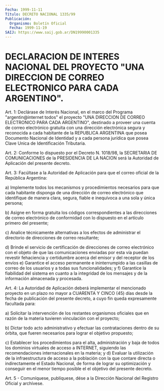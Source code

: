 ```yaml
---
Fecha: 1999-11-11
Título: DECRETO NACIONAL 1335/99
Publicación:
  Organismo: Boletín Oficial
  Fecha: 1999-11-19
SAIJ: https://www.saij.gob.ar/DN19990001335
---
```

# DECLARACION DE INTERES NACIONAL DEL PROYECTO "UNA  DIRECCION DE CORREO ELECTRONICO PARA CADA ARGENTINO".

<a id="1"></a>
Art. 1: Declárase de Interés Nacional, en el marco del Programa "argentin@internet todos" el proyecto "UNA DIRECCION DE CORREO ELECTRONICO PARA CADA ARGENTINO", destinado a proveer una cuenta de correo electrónico gratuita con una dirección electrónica segura y reconocida a cada habitante de la REPUBLICA ARGENTINA que posea Documento Nacional de Identidad y a cada persona jurídica que posea Clave Unica de Identificación Tributaria.

<a id="2"></a>
Art. 2: Conforme lo dispuesto por el Decreto N. 1018/98, la SECRETARIA DE COMUNICACIONES de la PRESIDENCIA DE LA NACION será la Autoridad de Aplicación del presente decreto.

<a id="3"></a>
Art. 3: Facúltase a la Autoridad de Aplicación para que el correo oficial de la República Argentina:

a) Implemente todos los mecanismos y procedimientos necesarios para que cada habitante disponga de una dirección de correo electrónico que identifique de manera clara, segura, fiable e inequívoca a una sola y única persona;

b) Asigne en forma gratuita los códigos correspondientes a las direcciones de correo electrónico de conformidad con lo dispuesto en el artículo primero del presente;

c) Analice técnicamente alternativas a los efectos de administrar el directorio de direcciones de correo resultante;

d) Brinde el servicio de certificación de direcciones de correo electrónico con el objeto de que las comunicaciones enviadas por esta vía puedan revestir fehaciencia y certidumbre acerca del emisor y del receptor de los envíos e) Garantice el acceso permanente e ininterrumpido a las casillas de correo de los usuarios y a todas sus funcionalidades; y f) Garantice la fiabilidad del sistema en cuanto a la integridad de los mensajes y de la información almacenada y procesada.

<a id="4"></a>
Art. 4: La Autoridad de Aplicación deberá implementar el mencionado proyecto en un plazo no mayor a CUARENTA Y CINCO (45) días desde la fecha de publicación del presente decreto, a cuyo fin queda expresamente facultada para:

a) Solicitar la intervención de los restantes organismos oficiales que en razón de la materia tuvieren vinculación con el proyecto;

b) Dictar todo acto administrativo y efectuar las contrataciones dentro de su órbita, que fueren necesarios para lograr el objetivo propuesto;

c) Establecer los procedimientos para el alta, administración y baja de todos los dominios virtuales de acceso a INTERNET, siguiendo las recomendaciones internacionales en la materia; y d) Evaluar la utilización de la infraestructura de acceso a la población con la que contare directa o indirectamente el Estado Nacional, de forma de lograr su optimización y conseguir en el menor tiempo posible el el objetivo del presente decreto.

<a id="5"></a>
Art. 5 - Comuníquese,  publíquese, dése a la Dirección Nacional del Registro Oficial y archívese.